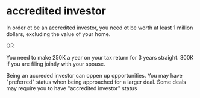 
# accredited investor 

In order ot be an accredited investor, you need ot be worth at least 1 million dollars, excluding the value of your home.

OR 

You need to make 250K a year on your tax return for 3 years straight. 300K if you are filing jointly with your spouse.


Being an accreded investor can oppen up opportunities. You may have "preferred" status when being approached for a larger deal. Some deals may require you to have "accredited investor" status



